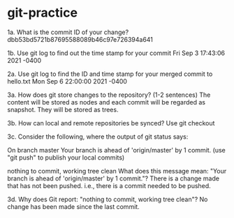 # git-practice
1a. What is the commit ID of your change?
  dbb53bd5721b87695588089b46c97e726394a641
  
1b. Use git log to find out the time stamp for your commit
  Fri Sep 3 17:43:06 2021 -0400
  
2a. Use git log to find the ID and time stamp for your merged commit to hello.txt
  Mon Sep 6 22:00:00 2021 -0400
  
3a. How does git store changes to the repository? (1-2 sentences)
  The content will be stored as nodes and each commit will be regarded as snapshot. They will be stored as trees.

3b. How can local and remote repositories be synced?
  Use git checkout

3c. Consider the following, where the output of git status says:

On branch master
Your branch is ahead of 'origin/master' by 1 commit.
  (use "git push" to publish your local commits)

nothing to commit, working tree clean
What does this message mean: "Your branch is ahead of 'origin/master' by 1 commit."?
  There is a change made that has not been pushed. i.e., there is a commit needed to be pushed.


3d. Why does Git report: "nothing to commit, working tree clean"?
  No change has been made since the last commit.

